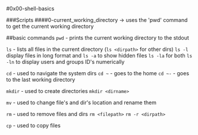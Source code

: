 #0x00-shell-basics

###Scripts
####0-current_working_directory -> uses the 'pwd' command to get the current working directory

##basic commands
`pwd` - prints the current working directory to the stdout

`ls`  - lists all files in the current directory (`ls <dirpath>` for other dirs)
`ls -l` display files in long format and `ls -a` to show hidden files `ls -la` for both
`ls -ln` to display users and groups ID's numerically

`cd`  - used to navigate the system dirs 
`cd ~` - goes to the home
`cd ~-` - goes to the last working directory

`mkdir` - used to create directories `mkdir <dirname>`

`mv` - used to change file's and dir's location and rename them

`rm` - used to remove files and dirs `rm <filepath>` `rm -r <dirpath>`

`cp` - used to copy files
